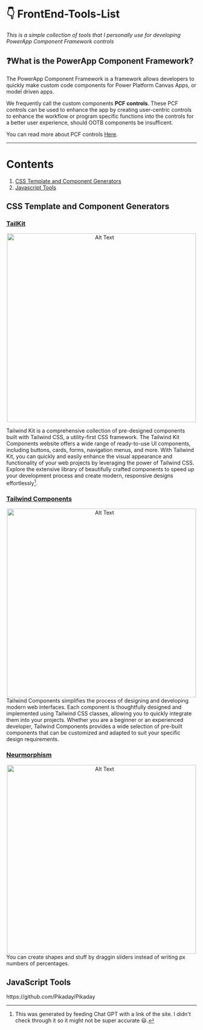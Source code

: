 # 👇 FrontEnd-Tools-List

_This is a simple collection of tools that I personally use for developing PowerApp Component Framework controls_

## ❓What is the PowerApp Component Framework?
The PowerApp Component Framework is a framework allows developers to quickly make custom code components for Power Platform Canvas Apps, or model driven apps.

We frequently call the custom components __PCF controls__. These PCF controls can be used to enhance the app by creating user-centric controls to enhance the workflow or program specific functions into the controls for a better user experience, should OOTB components be insufficent. 

You can read more about PCF controls [Here](https://learn.microsoft.com/en-us/power-apps/developer/component-framework/overview).

---

# Contents
1. [CSS Template and Component Generators](#CSS_T&C)
2. [Javascript Tools](#JavaScript_Tools) 

<!--
Template for new content list
1. [DisplayName](Link to attribute)
-->

## CSS Template and Component Generators
<a name="CSS_T&C" />

### [TailKit](https://www.tailwind-kit.com/) 

<div align="center">
  <img src="https://github.com/ReuelNgo/FrontEnd-Tools-List/assets/66561673/7a0ffa5c-91f7-4beb-9721-0d75051fcd78" alt="Alt Text" width="500">
</div>

Tailwind Kit is a comprehensive collection of pre-designed components built with Tailwind CSS, a utility-first CSS framework. The Tailwind Kit Components website offers a wide range of ready-to-use UI components, including buttons, cards, forms, navigation menus, and more. With Tailwind Kit, you can quickly and easily enhance the visual appearance and functionality of your web projects by leveraging the power of Tailwind CSS. Explore the extensive library of beautifully crafted components to speed up your development process and create modern, responsive designs effortlessly[^!].

### [Tailwind Components](https://tailwindcomponents.com/) 
<div align="center">
  <img src="https://github.com/ReuelNgo/FrontEnd-Tools-List/assets/66561673/695efd89-9a32-4c1b-871f-6f17c4bc88ee" alt="Alt Text" width="500">
</div>
Tailwind Components simplifies the process of designing and developing modern web interfaces. Each component is thoughtfully designed and implemented using Tailwind CSS classes, allowing you to quickly integrate them into your projects. Whether you are a beginner or an experienced developer, Tailwind Components provides a wide selection of pre-built components that can be customized and adapted to suit your specific design requirements.

### [Neurmorphism](https://neumorphism.io/#e0e0e0)
<div align="center">
  <img src="![image](https://github.com/ReuelNgo/FrontEnd-Tools-List/assets/66561673/b424ab70-5e10-4c7b-b33d-32dd89879c17)" alt="Alt Text" width="500">
</div>
You can create shapes and stuff by draggin sliders instead of writing px numbers of percentages.


## JavaScript Tools
<a name="JavaScript_Tools" />
https://github.com/Pikaday/Pikaday


<!--
Template for new Content Anchor +  Tool
## Anchor Name
<a name="Anchor Name" />
### [Tool Name](tool LInk) 
<div align="center">
  <img src="Image source - screenshot upload to github will do" alt="Alt Text" width="500">
</div>

Insert a description of the Tool here. You can make one with chatgpt
-->



[^!]: This was generated by feeding Chat GPT with a link of the site. I didn't check through it so it might not be super accurate 😃.
